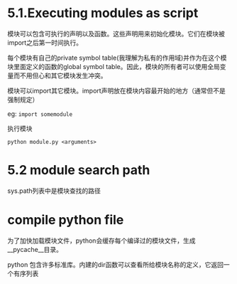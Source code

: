 <h1 id="script">5.1.Executing modules as script</h1>

模块可以包含可执行的声明以及函数。这些声明用来初始化模块。它们在模块被import之后第一时间执行。

每个模块有自己的private symbol table(我理解为私有的作用域)并作为在这个模块里面定义的函数的global symbol table。因此，模块的所有者可以使用全局变量而不用但心和其它模块发生冲突。

模块可以import其它模块。import声明放在模块内容最开始的地方（通常但不是强制规定）

eg: `import somemodule`

执行模块

`python module.py <arguments>`


<h1 id="search">5.2 module search path</h1>

sys.path列表中是模块查找的路径

<h1 id="compile"> compile python file</h1>

为了加快加载模块文件，python会缓存每个编译过的模块文件，生成__pycache__目录。


python 包含许多标准库。内建的dir函数可以查看所给模块名称的定义，它返回一个有序列表








